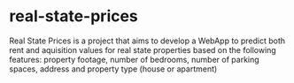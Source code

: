 # real-state-prices
Real State Prices is a project that aims to develop a WebApp to predict both rent and aquisition values for real state properties based on the following features: property footage, number of bedrooms, number of parking spaces, address and property type (house or apartment)
